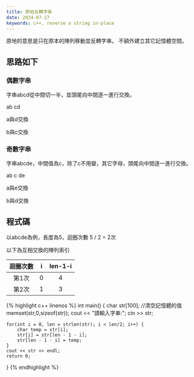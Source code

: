 ```yaml
---
title: 原地反轉字串
date: 2024-07-27
keywords: c++, reverse a string in-place 
---
```


原地的意思是只在原本的陣列移動並反轉字串。
不額外建立其它記憶體空間。

## 思路如下

### 偶數字串

字串abcd從中間切一半，並頭尾向中間逐一進行交換。

ab cd

a與d交換

b與c交換

### 奇數字串

字串abcde，中間值為c，除了c不用變，其它字母，頭尾向中間逐一進行交換。

ab c de

a與e交換

b與d交換

## 程式碼

以abcde為例，長度為5，迴圈次數 5 / 2 = 2次

以下為互相交換的陣列索引

|迴圈次數|i|len-1-i|
|:--:|:--:|:--:|
|第1次|0|4|
|第2次|1|3|


{% highlight c++ linenos %}
int main() {
    char str[100];
    //清空記憶體的值
    memset(str,0,sizeof(str));
    cout << "請輸入字串:"; cin >> str;
    
    for(int i = 0, len = strlen(str); i < len/2; i++) {
        char temp = str[i];
        str[i] = str[len - 1 - i];
        str[len - 1 - i] = temp;
    }
    cout << str << endl;
    return 0;
}
{% endhighlight %}

